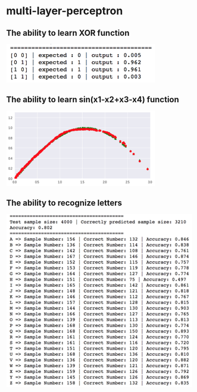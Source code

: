 # multi-layer-perceptron

## The ability to learn XOR function
<img width="400" alt="portfolio_view" src="https://github.com/OopsRyan/multi-layer-perceptron/blob/master/img/xor.jpg">

## The ability to learn sin(x1-x2+x3-x4) function
<img width="400" alt="sin_output" src="https://github.com/OopsRyan/multi-layer-perceptron/blob/master/img/sin.jpg">


## The ability to recognize letters 
<img width="500" alt="letter_recognition" src="https://github.com/OopsRyan/multi-layer-perceptron/blob/master/img/letter_recognition.jpg">


